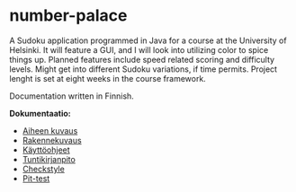 # number-palace
A Sudoku application programmed in Java for a course at the University of Helsinki. It will feature a GUI, and I will look into utilizing color to spice things up. Planned features include speed related scoring and difficulty levels. Might get into different Sudoku variations, if time permits. Project lenght is set at eight weeks in the course framework.

Documentation written in Finnish.

**Dokumentaatio:**
* [Aiheen kuvaus](dokumentaatio/aiheenKuvausJaRakenne.md)
* [Rakennekuvaus](dokumentaatio/rakennekuvaus.md)
* [Käyttöohjeet](dokumentaatio/kayttoohjeet.md)
* [Tuntikirjanpito](dokumentaatio/tuntikirjanpito.md)
* [Checkstyle](http://htmlpreview.github.io/?https://github.com/tuomitie/number-palace/blob/master/dokumentaatio/checkstyle/checkstyle.html)
* [Pit-test](http://htmlpreview.github.io/?https://github.com/tuomitie/number-palace/blob/master/dokumentaatio/pit/index.html)
